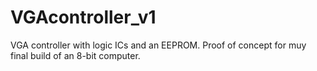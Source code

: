 # VGAcontroller_v1
VGA controller with logic ICs and an EEPROM. Proof of concept for muy final build of an 8-bit computer.
